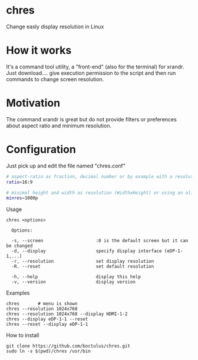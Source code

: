 # chres
Change easly display resolution in Linux

# How it works

It's a command tool utility, a "front-end" (also for the terminal) for xrandr. Just download.... give execution permission to the script and then run commands to change screen resolution.

# Motivation

The command xrandr is great but do not provide filters or preferences about aspect ratio and minimum resolution.

# Configuration

Just pick up and edit the file named "chres.conf"

```bash
# aspect-ratio as fraction, decimal number or by example with a resolution (optional) 
ratio=16:9

# minimal height and width as resolution (WidthxHeight) or using an alias (optional)
minres=1080p
```

Usage

    chres <options>
     
      Options:
     
      -s, --screen                    :0 is the default screen but it can be changed 
      -d, --display                   specify display interface (eDP-1-1,...)
      -r, --resolution                set display resolution
      -R. --reset                     set default resolution
      
      -h, --help                      display this help
      -v, --version                   display version


Examples

	chres       # menu is shown
	chres --resolution 1024x768 
	chres --resolution 1024x768 --display HDMI-1-2
	chres --display eDP-1-1 --reset
	chres --reset --display eDP-1-1 


How to install

    git clone https://github.com/boctulus/chres.git
    sudo ln -s $(pwd)/chres /usr/bin		
